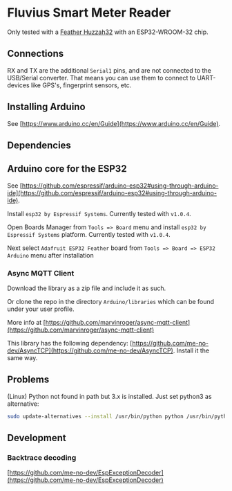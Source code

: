 # Fluvius Smart Meter Reader

Only tested with a [Feather Huzzah32](https://learn.adafruit.com/adafruit-huzzah32-esp32-feather) with an ESP32-WROOM-32 chip.

## Connections

RX and TX are the additional `Serial1` pins, and are not connected to the USB/Serial converter. That means you can use them to connect to UART-devices like GPS's, fingerprint sensors, etc.

## Installing Arduino

See [https://www.arduino.cc/en/Guide](https://www.arduino.cc/en/Guide).

## Dependencies

## Arduino core for the ESP32

See [https://github.com/espressif/arduino-esp32#using-through-arduino-ide](https://github.com/espressif/arduino-esp32#using-through-arduino-ide).

Install `esp32 by Espressif Systems`. Currently tested with `v1.0.4`.

Open Boards Manager from `Tools => Board` menu and install `esp32 by Espressif Systems` platform. Currently tested with `v1.0.4`.

Next select `Adafruit ESP32 Feather` board from `Tools => Board => ESP32 Arduino` menu after installation

### Async MQTT Client

Download the library as a zip file and include it as such.

Or clone the repo in the directory `Arduino/libraries` which can be found under your user profile.

More info at [https://github.com/marvinroger/async-mqtt-client](https://github.com/marvinroger/async-mqtt-client)

This library has the following dependency: [https://github.com/me-no-dev/AsyncTCP](https://github.com/me-no-dev/AsyncTCP). Install it the same way.

## Problems

(Linux) Python not found in path but 3.x is installed. Just set python3 as alternative:

```bash
sudo update-alternatives --install /usr/bin/python python /usr/bin/python3.6 1
```

## Development

### Backtrace decoding

[https://github.com/me-no-dev/EspExceptionDecoder](https://github.com/me-no-dev/EspExceptionDecoder)
